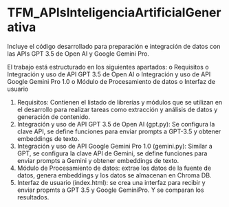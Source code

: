 # TFM_APIsInteligenciaArtificialGenerativa
Incluye el código desarrollado para preparación e integración de datos con las APIs GPT 3.5 de Open AI y Google Gemini Pro.

El trabajo está estructurado en los siguientes apartados:
o	Requisitos
o	Integración y uso de API GPT 3.5 de Open AI
o	Integración y uso de API Google Gemini Pro 1.0
o	Módulo de Procesamiento de datos
o	Interfaz de usuario

1.	Requisitos: Contienen el listado de librerías y módulos que se utilizan en el desarrollo para realizar tareas como extracción y análisis de datos y generación de contenido.
2.	Integración y uso de API GPT 3.5 de Open AI (gpt.py): Se configura la clave API, se define funciones para enviar prompts a GPT-3.5 y obtener embeddings de texto.
3.	Integración y uso de API Google Gemini Pro 1.0 (gemini.py): Similar a GPT, se configura la clave API de Gemini, se define funciones para enviar prompts a Gemini y obtener embeddings de texto.
4.	Módulo de Procesamiento de datos: extrae los datos de la fuente de datos, genera embeddings y los datos se almacenan en Chroma DB.
5.	Interfaz de usuario (index.html): se crea una interfaz para recibir y enviar propmts a GPT 3.5 y Google GeminiPro. Y se comparan los resultados.

